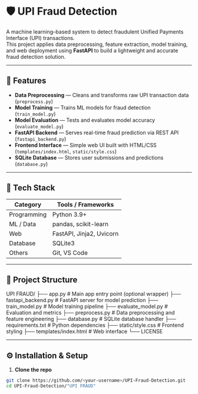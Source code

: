 # 🛡️ UPI Fraud Detection

A machine learning–based system to detect fraudulent Unified Payments Interface (UPI) transactions.  
This project applies data preprocessing, feature extraction, model training, and web deployment using **FastAPI** to build a lightweight and accurate fraud detection solution.

---

## 🚀 Features
- **Data Preprocessing** — Cleans and transforms raw UPI transaction data (`preprocess.py`)
- **Model Training** — Trains ML models for fraud detection (`train_model.py`)
- **Model Evaluation** — Tests and evaluates model accuracy (`evaluate_model.py`)
- **FastAPI Backend** — Serves real-time fraud prediction via REST API (`fastapi_backend.py`)
- **Frontend Interface** — Simple web UI built with HTML/CSS (`templates/index.html`, `static/style.css`)
- **SQLite Database** — Stores user submissions and predictions (`database.py`)

---

## 🧠 Tech Stack
| Category | Tools / Frameworks |
|-----------|--------------------|
| Programming | Python 3.9+ |
| ML / Data | pandas, scikit-learn |
| Web | FastAPI, Jinja2, Uvicorn |
| Database | SQLite3 |
| Others | Git, VS Code |

---

## 🧩 Project Structure
UPI FRAUD/
├── app.py # Main app entry point (optional wrapper)
├── fastapi_backend.py # FastAPI server for model prediction
├── train_model.py # Model training pipeline
├── evaluate_model.py # Evaluation and metrics
├── preprocess.py # Data preprocessing and feature engineering
├── database.py # SQLite database handler
├── requirements.txt # Python dependencies
├── static/style.css # Frontend styling
├── templates/index.html # Web interface
└── LICENSE


---

## ⚙️ Installation & Setup

1) **Clone the repo**
```bash
git clone https://github.com/<your-username>/UPI-Fraud-Detection.git
cd UPI-Fraud-Detection/"UPI FRAUD"
